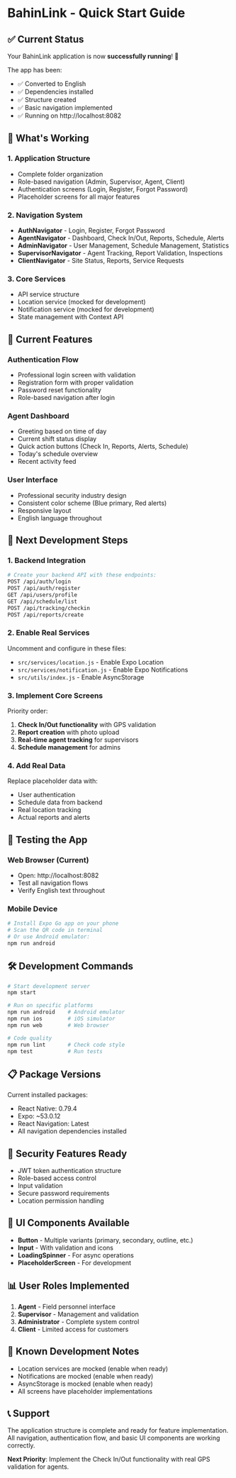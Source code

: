 # BahinLink - Quick Start Guide

## ✅ Current Status

Your BahinLink application is now **successfully running**! 🎉

The app has been:
- ✅ Converted to English
- ✅ Dependencies installed
- ✅ Structure created
- ✅ Basic navigation implemented
- ✅ Running on http://localhost:8082

## 🚀 What's Working

### 1. **Application Structure**
- Complete folder organization
- Role-based navigation (Admin, Supervisor, Agent, Client)
- Authentication screens (Login, Register, Forgot Password)
- Placeholder screens for all major features

### 2. **Navigation System**
- **AuthNavigator** - Login, Register, Forgot Password
- **AgentNavigator** - Dashboard, Check In/Out, Reports, Schedule, Alerts
- **AdminNavigator** - User Management, Schedule Management, Statistics
- **SupervisorNavigator** - Agent Tracking, Report Validation, Inspections
- **ClientNavigator** - Site Status, Reports, Service Requests

### 3. **Core Services**
- API service structure
- Location service (mocked for development)
- Notification service (mocked for development)
- State management with Context API

## 🎯 Current Features

### Authentication Flow
- Professional login screen with validation
- Registration form with proper validation
- Password reset functionality
- Role-based navigation after login

### Agent Dashboard
- Greeting based on time of day
- Current shift status display
- Quick action buttons (Check In, Reports, Alerts, Schedule)
- Today's schedule overview
- Recent activity feed

### User Interface
- Professional security industry design
- Consistent color scheme (Blue primary, Red alerts)
- Responsive layout
- English language throughout

## 🔧 Next Development Steps

### 1. **Backend Integration**
```bash
# Create your backend API with these endpoints:
POST /api/auth/login
POST /api/auth/register
GET /api/users/profile
GET /api/schedule/list
POST /api/tracking/checkin
POST /api/reports/create
```

### 2. **Enable Real Services**
Uncomment and configure in these files:
- `src/services/location.js` - Enable Expo Location
- `src/services/notification.js` - Enable Expo Notifications
- `src/utils/index.js` - Enable AsyncStorage

### 3. **Implement Core Screens**
Priority order:
1. **Check In/Out functionality** with GPS validation
2. **Report creation** with photo upload
3. **Real-time agent tracking** for supervisors
4. **Schedule management** for admins

### 4. **Add Real Data**
Replace placeholder data with:
- User authentication
- Schedule data from backend
- Real location tracking
- Actual reports and alerts

## 📱 Testing the App

### Web Browser (Current)
- Open: http://localhost:8082
- Test all navigation flows
- Verify English text throughout

### Mobile Device
```bash
# Install Expo Go app on your phone
# Scan the QR code in terminal
# Or use Android emulator:
npm run android
```

## 🛠 Development Commands

```bash
# Start development server
npm start

# Run on specific platforms
npm run android    # Android emulator
npm run ios        # iOS simulator  
npm run web        # Web browser

# Code quality
npm run lint       # Check code style
npm test           # Run tests
```

## 📋 Package Versions

Current installed packages:
- React Native: 0.79.4
- Expo: ~53.0.12
- React Navigation: Latest
- All navigation dependencies installed

## 🔐 Security Features Ready

- JWT token authentication structure
- Role-based access control
- Input validation
- Secure password requirements
- Location permission handling

## 🎨 UI Components Available

- **Button** - Multiple variants (primary, secondary, outline, etc.)
- **Input** - With validation and icons
- **LoadingSpinner** - For async operations
- **PlaceholderScreen** - For development

## 📊 User Roles Implemented

1. **Agent** - Field personnel interface
2. **Supervisor** - Management and validation
3. **Administrator** - Complete system control
4. **Client** - Limited access for customers

## 🚨 Known Development Notes

- Location services are mocked (enable when ready)
- Notifications are mocked (enable when ready)
- AsyncStorage is mocked (enable when ready)
- All screens have placeholder implementations

## 📞 Support

The application structure is complete and ready for feature implementation. All navigation, authentication flow, and basic UI components are working correctly.

**Next Priority**: Implement the Check In/Out functionality with real GPS validation for agents.
